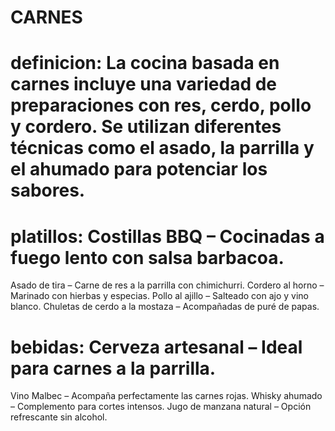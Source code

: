 # CARNES
# definicion:  La cocina basada en carnes incluye una variedad de preparaciones con res, cerdo, pollo y cordero. Se utilizan diferentes técnicas como el asado, la parrilla y el ahumado para potenciar los sabores.
# platillos: Costillas BBQ – Cocinadas a fuego lento con salsa barbacoa.
Asado de tira – Carne de res a la parrilla con chimichurri.
Cordero al horno – Marinado con hierbas y especias.
Pollo al ajillo – Salteado con ajo y vino blanco.
Chuletas de cerdo a la mostaza – Acompañadas de puré de papas.
# bebidas: Cerveza artesanal – Ideal para carnes a la parrilla.
Vino Malbec – Acompaña perfectamente las carnes rojas.
Whisky ahumado – Complemento para cortes intensos.
Jugo de manzana natural – Opción refrescante sin alcohol.
